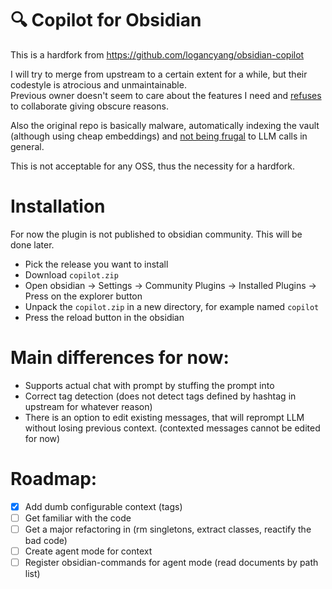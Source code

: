 # 🔍 Copilot for Obsidian

This is a hardfork from https://github.com/logancyang/obsidian-copilot

I will try to merge from upstream to a certain extent for a while, but their codestyle is atrocious and unmaintainable. <br>
Previous owner doesn't seem to care about the features I need and [refuses](https://github.com/logancyang/obsidian-copilot/issues/208#issuecomment-1889777109) to collaborate giving obscure reasons.

Also the original repo is basically malware, automatically indexing the vault (although using cheap embeddings)
and [not being frugal](https://github.com/logancyang/obsidian-copilot/blob/848d2974348c9de955b52aadc1d3fbb9ab8cb6de/src/utils.ts#L138) to LLM calls in general.

This is not acceptable for any OSS, thus the necessity for a hardfork.

# Installation

For now the plugin is not published to obsidian community. This will be done later.

- Pick the release you want to install
- Download `copilot.zip`
- Open obsidian → Settings → Community Plugins → Installed Plugins → Press on the explorer button
- Unpack the `copilot.zip` in a new directory, for example named `copilot`
- Press the reload button in the obsidian

# Main differences for now:

- Supports actual chat with prompt by stuffing the prompt into
- Correct tag detection (does not detect tags defined by hashtag in upstream for whatever reason)
- There is an option to edit existing messages, that will reprompt LLM without losing previous context. (contexted messages cannot be edited for now)

# Roadmap:

- [x] Add dumb configurable context (tags)
- [ ] Get familiar with the code
- [ ] Get a major refactoring in (rm singletons, extract classes, reactify the bad code)
- [ ] Create agent mode for context
- [ ] Register obsidian-commands for agent mode (read documents by path list)
